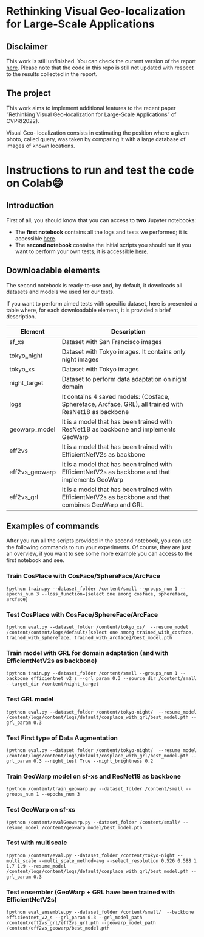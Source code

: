 # Rethinking Visual Geo-localization for Large-Scale Applications

## Disclaimer
This work is still unfinished. You can check the current version of the report [here](./temp_REPORT.pdf).
Please note that the code in this repo is still not updated with respect to the results collected in the report.

## The project
This work aims to implement additional features to
the recent paper ”Rethinking Visual Geo-localization for
Large-Scale Applications” of CVPR(2022). 

Visual Geo-
localization consists in estimating the position where a
given photo, called query, was taken by comparing it with
a large database of images of known locations.

# Instructions to run and test the code on Colab😄

## Introduction
First of all, you should know that you can access to **two** Jupyter notebooks:
- The **first notebook** contains all the logs and tests we performed; it is accessible [here]().
- The **second notebook** contains the initial scripts you should run if you want to perform your own tests; it is accessible [here]().

## Downloadable elements
The second notebook is ready-to-use and, by default, it downloads all datasets and models we used for our tests.

If you want to perform aimed tests with specific dataset, here is presented a table where, for each downloadable element, it is provided a brief description.

| **Element**    | **Description**                                                                                        |
|----------------|--------------------------------------------------------------------------------------------------------|
| sf_xs          | Dataset with San Francisco images                                                                      |
| tokyo_night    | Dataset with Tokyo images. It contains only night images                                               |
| tokyo_xs       | Dataset with Tokyo images                                                                              |
| night_target   | Dataset to perform data adaptation on night domain                                                     |
| logs           | It contains 4 saved models: (Cosface, Sphereface, Arcface, GRL), all trained with ResNet18 as backbone |
| geowarp_model  | It is a model that has been trained with ResNet18 as backbone and implements GeoWarp                   |
| eff2vs         | It is a model that has been trained with EfficientNetV2s as backbone                                   |
| eff2vs_geowarp | It is a model that has been trained with EfficientNetV2s as backbone and that implements GeoWarp       |
| eff2vs_grl     | It is a model that has been trained with EfficientNetV2s as backbone and that combines GeoWarp and GRL |

## Examples of commands
After you run all the scripts provided in the second notebook, you can use the following commands to run your experiments.
Of course, they are just an overview, if you want to see some more example you can access to the first notebook and see.

### Train CosPlace with CosFace/SphereFace/ArcFace
```!python train.py --dataset_folder /content/small --groups_num 1 --epochs_num 3 --loss_function=[select one among cosface, sphereface, arcface]```

### Test CosPlace with CosFace/SphereFace/ArcFace
```!python eval.py --dataset_folder /content/tokyo_xs/  --resume_model /content/content/logs/default/[select one among trained_with_cosface, trained_with_sphereface, trained_with_arcface]/best_model.pth```

### Train model with GRL for domain adaptation (and with EfficientNetV2s as backbone)
```!python train.py --dataset_folder /content/small --groups_num 1 --backbone efficientnet_v2_s --grl_param 0.3 --source_dir /content/small --target_dir /content/night_target```

### Test GRL model
```!python eval.py --dataset_folder /content/tokyo-night/  --resume_model /content/logs/content/logs/default/cosplace_with_grl/best_model.pth --grl_param 0.3```


### Test First type of Data Augmentation
```!python eval.py --dataset_folder /content/tokyo-night/  --resume_model /content/logs/content/logs/default/cosplace_with_grl/best_model.pth --grl_param 0.3 --night_test True --night_brightness 0.2```

### Train GeoWarp model on sf-xs and ResNet18 as backbone
```!python /content/train_geowarp.py --dataset_folder /content/small --groups_num 1 --epochs_num 3 ```

### Test GeoWarp on sf-xs
```!python /content/evalGeowarp.py --dataset_folder /content/small/ --resume_model /content/geowarp_model/best_model.pth ```

### Test with multiscale
```!python /content/eval.py --dataset_folder /content/tokyo-night --multi_scale --multi_scale_method=avg --select_resolution 0.526 0.588 1 1.7 1.9 --resume_model /content/logs/content/logs/default/cosplace_with_grl/best_model.pth --grl_param 0.3 ```

### Test ensembler (GeoWarp + GRL have been trained with EfficientNetV2s)
```!python eval_ensemble.py --dataset_folder /content/small/  --backbone efficientnet_v2_s --grl_param 0.3 --grl_model_path /content/eff2vs_grl/eff2vs_grl.pth --geowarp_model_path /content/eff2vs_geowarp/best_model.pth ```